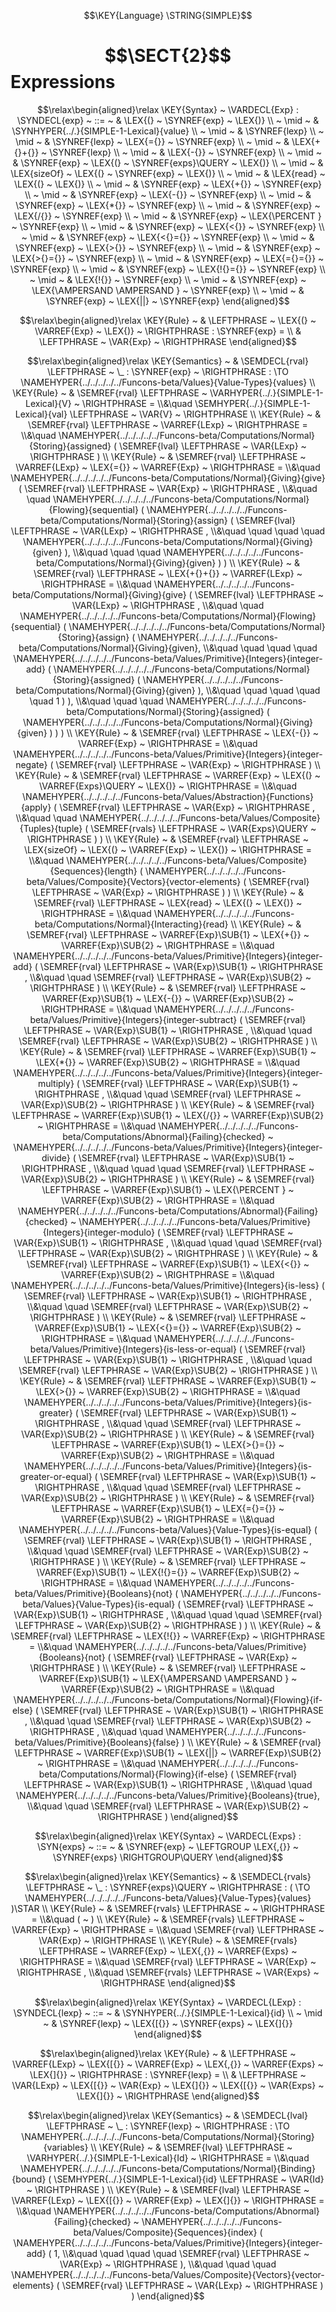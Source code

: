 $$\KEY{Language} \STRING{SIMPLE}$$

# $$\SECT{2}$$ Expressions
           


$$\relax\begin{aligned}\relax
  \KEY{Syntax} ~ 
    \VARDECL{Exp} : \SYNDECL{exp}
      ~ ::= ~ &
      \LEX{(} ~ \SYNREF{exp} ~ \LEX{)} \\
      ~ \mid ~ &  \SYNHYPER{../.}{SIMPLE-1-Lexical}{value} \\
      ~ \mid ~ &  \SYNREF{lexp} \\
      ~ \mid ~ &  \SYNREF{lexp} ~ \LEX{={}} ~ \SYNREF{exp} \\
      ~ \mid ~ &  \LEX{+{}+{}} ~ \SYNREF{lexp} \\
      ~ \mid ~ &  \LEX{-{}} ~ \SYNREF{exp} \\
      ~ \mid ~ &  \SYNREF{exp} ~ \LEX{(} ~ \SYNREF{exps}\QUERY ~ \LEX{)} \\
      ~ \mid ~ &  \LEX{sizeOf} ~ \LEX{(} ~ \SYNREF{exp} ~ \LEX{)} \\
      ~ \mid ~ &  \LEX{read} ~ \LEX{(} ~ \LEX{)} \\
      ~ \mid ~ &  \SYNREF{exp} ~ \LEX{+{}} ~ \SYNREF{exp} \\
      ~ \mid ~ &  \SYNREF{exp} ~ \LEX{-{}} ~ \SYNREF{exp} \\
      ~ \mid ~ &  \SYNREF{exp} ~ \LEX{*{}} ~ \SYNREF{exp} \\
      ~ \mid ~ &  \SYNREF{exp} ~ \LEX{/{}} ~ \SYNREF{exp} \\
      ~ \mid ~ &  \SYNREF{exp} ~ \LEX{\PERCENT } ~ \SYNREF{exp} \\
      ~ \mid ~ &  \SYNREF{exp} ~ \LEX{<{}} ~ \SYNREF{exp} \\
      ~ \mid ~ &  \SYNREF{exp} ~ \LEX{<{}={}} ~ \SYNREF{exp} \\
      ~ \mid ~ &  \SYNREF{exp} ~ \LEX{>{}} ~ \SYNREF{exp} \\
      ~ \mid ~ &  \SYNREF{exp} ~ \LEX{>{}={}} ~ \SYNREF{exp} \\
      ~ \mid ~ &  \SYNREF{exp} ~ \LEX{={}={}} ~ \SYNREF{exp} \\
      ~ \mid ~ &  \SYNREF{exp} ~ \LEX{!{}={}} ~ \SYNREF{exp} \\
      ~ \mid ~ &  \LEX{!{}} ~ \SYNREF{exp} \\
      ~ \mid ~ &  \SYNREF{exp} ~ \LEX{\AMPERSAND \AMPERSAND } ~ \SYNREF{exp} \\
      ~ \mid ~ &  \SYNREF{exp} ~ \LEX{||} ~ \SYNREF{exp}
\end{aligned}$$

$$\relax\begin{aligned}\relax
  \KEY{Rule} ~ 
    & \LEFTPHRASE ~ \LEX{(} ~ \VARREF{Exp} ~ \LEX{)} ~ \RIGHTPHRASE : \SYNREF{exp} = \\
    & \LEFTPHRASE ~ \VAR{Exp} ~ \RIGHTPHRASE
\end{aligned}$$

$$\relax\begin{aligned}\relax
  \KEY{Semantics} ~ 
  & \SEMDECL{rval} \LEFTPHRASE ~ \_ : \SYNREF{exp} ~ \RIGHTPHRASE  
    :  \TO \NAMEHYPER{../../../../../Funcons-beta/Values}{Value-Types}{values}
\\
  \KEY{Rule} ~ 
    & \SEMREF{rval} \LEFTPHRASE ~ \VARHYPER{../.}{SIMPLE-1-Lexical}{V} ~ \RIGHTPHRASE  = \\&\quad
      \SEMHYPER{../.}{SIMPLE-1-Lexical}{val} \LEFTPHRASE ~ \VAR{V} ~ \RIGHTPHRASE 
\\
  \KEY{Rule} ~ 
    & \SEMREF{rval} \LEFTPHRASE ~ \VARREF{LExp} ~ \RIGHTPHRASE  = \\&\quad
      \NAMEHYPER{../../../../../Funcons-beta/Computations/Normal}{Storing}{assigned}
        ( \SEMREF{lval} \LEFTPHRASE ~ \VAR{LExp} ~ \RIGHTPHRASE  )
\\
  \KEY{Rule} ~ 
    & \SEMREF{rval} \LEFTPHRASE ~ \VARREF{LExp} ~ \LEX{={}} ~ \VARREF{Exp} ~ \RIGHTPHRASE  = \\&\quad
      \NAMEHYPER{../../../../../Funcons-beta/Computations/Normal}{Giving}{give}
        ( \SEMREF{rval} \LEFTPHRASE ~ \VAR{Exp} ~ \RIGHTPHRASE , \\&\quad \quad 
          \NAMEHYPER{../../../../../Funcons-beta/Computations/Normal}{Flowing}{sequential}
            ( \NAMEHYPER{../../../../../Funcons-beta/Computations/Normal}{Storing}{assign}
                ( \SEMREF{lval} \LEFTPHRASE ~ \VAR{LExp} ~ \RIGHTPHRASE , \\&\quad \quad \quad \quad 
                  \NAMEHYPER{../../../../../Funcons-beta/Computations/Normal}{Giving}{given} ), \\&\quad \quad \quad 
              \NAMEHYPER{../../../../../Funcons-beta/Computations/Normal}{Giving}{given} ) )
\\
  \KEY{Rule} ~ 
    & \SEMREF{rval} \LEFTPHRASE ~ \LEX{+{}+{}} ~ \VARREF{LExp} ~ \RIGHTPHRASE  = \\&\quad
      \NAMEHYPER{../../../../../Funcons-beta/Computations/Normal}{Giving}{give}
        ( \SEMREF{lval} \LEFTPHRASE ~ \VAR{LExp} ~ \RIGHTPHRASE , \\&\quad \quad 
          \NAMEHYPER{../../../../../Funcons-beta/Computations/Normal}{Flowing}{sequential}
            ( \NAMEHYPER{../../../../../Funcons-beta/Computations/Normal}{Storing}{assign}
                ( \NAMEHYPER{../../../../../Funcons-beta/Computations/Normal}{Giving}{given}, \\&\quad \quad \quad \quad 
                  \NAMEHYPER{../../../../../Funcons-beta/Values/Primitive}{Integers}{integer-add}
                    ( \NAMEHYPER{../../../../../Funcons-beta/Computations/Normal}{Storing}{assigned}
                        ( \NAMEHYPER{../../../../../Funcons-beta/Computations/Normal}{Giving}{given} ), \\&\quad \quad \quad \quad \quad 
                      1 ) ), \\&\quad \quad \quad 
              \NAMEHYPER{../../../../../Funcons-beta/Computations/Normal}{Storing}{assigned}
                ( \NAMEHYPER{../../../../../Funcons-beta/Computations/Normal}{Giving}{given} ) ) )
\\
  \KEY{Rule} ~ 
    & \SEMREF{rval} \LEFTPHRASE ~ \LEX{-{}} ~ \VARREF{Exp} ~ \RIGHTPHRASE  = \\&\quad
      \NAMEHYPER{../../../../../Funcons-beta/Values/Primitive}{Integers}{integer-negate}
        ( \SEMREF{rval} \LEFTPHRASE ~ \VAR{Exp} ~ \RIGHTPHRASE  )
\\
  \KEY{Rule} ~ 
    & \SEMREF{rval} \LEFTPHRASE ~ \VARREF{Exp} ~ \LEX{(} ~ \VARREF{Exps}\QUERY ~ \LEX{)} ~ \RIGHTPHRASE  = \\&\quad
      \NAMEHYPER{../../../../../Funcons-beta/Values/Abstraction}{Functions}{apply}
        ( \SEMREF{rval} \LEFTPHRASE ~ \VAR{Exp} ~ \RIGHTPHRASE , \\&\quad \quad 
          \NAMEHYPER{../../../../../Funcons-beta/Values/Composite}{Tuples}{tuple}
            ( \SEMREF{rvals} \LEFTPHRASE ~ \VAR{Exps}\QUERY ~ \RIGHTPHRASE  ) )
\\
  \KEY{Rule} ~ 
    & \SEMREF{rval} \LEFTPHRASE ~ \LEX{sizeOf} ~ \LEX{(} ~ \VARREF{Exp} ~ \LEX{)} ~ \RIGHTPHRASE  = \\&\quad
      \NAMEHYPER{../../../../../Funcons-beta/Values/Composite}{Sequences}{length}
        ( \NAMEHYPER{../../../../../Funcons-beta/Values/Composite}{Vectors}{vector-elements}
            ( \SEMREF{rval} \LEFTPHRASE ~ \VAR{Exp} ~ \RIGHTPHRASE  ) )
\\
  \KEY{Rule} ~ 
    & \SEMREF{rval} \LEFTPHRASE ~ \LEX{read} ~ \LEX{(} ~ \LEX{)} ~ \RIGHTPHRASE  = \\&\quad
      \NAMEHYPER{../../../../../Funcons-beta/Computations/Normal}{Interacting}{read}
\\
  \KEY{Rule} ~ 
    & \SEMREF{rval} \LEFTPHRASE ~ \VARREF{Exp}\SUB{1} ~ \LEX{+{}} ~ \VARREF{Exp}\SUB{2} ~ \RIGHTPHRASE  = \\&\quad
      \NAMEHYPER{../../../../../Funcons-beta/Values/Primitive}{Integers}{integer-add}
        ( \SEMREF{rval} \LEFTPHRASE ~ \VAR{Exp}\SUB{1} ~ \RIGHTPHRASE , \\&\quad \quad 
          \SEMREF{rval} \LEFTPHRASE ~ \VAR{Exp}\SUB{2} ~ \RIGHTPHRASE  )
\\
  \KEY{Rule} ~ 
    & \SEMREF{rval} \LEFTPHRASE ~ \VARREF{Exp}\SUB{1} ~ \LEX{-{}} ~ \VARREF{Exp}\SUB{2} ~ \RIGHTPHRASE  = \\&\quad
      \NAMEHYPER{../../../../../Funcons-beta/Values/Primitive}{Integers}{integer-subtract}
        ( \SEMREF{rval} \LEFTPHRASE ~ \VAR{Exp}\SUB{1} ~ \RIGHTPHRASE , \\&\quad \quad 
          \SEMREF{rval} \LEFTPHRASE ~ \VAR{Exp}\SUB{2} ~ \RIGHTPHRASE  )
\\
  \KEY{Rule} ~ 
    & \SEMREF{rval} \LEFTPHRASE ~ \VARREF{Exp}\SUB{1} ~ \LEX{*{}} ~ \VARREF{Exp}\SUB{2} ~ \RIGHTPHRASE  = \\&\quad
      \NAMEHYPER{../../../../../Funcons-beta/Values/Primitive}{Integers}{integer-multiply}
        ( \SEMREF{rval} \LEFTPHRASE ~ \VAR{Exp}\SUB{1} ~ \RIGHTPHRASE , \\&\quad \quad 
          \SEMREF{rval} \LEFTPHRASE ~ \VAR{Exp}\SUB{2} ~ \RIGHTPHRASE  )
\\
  \KEY{Rule} ~ 
    & \SEMREF{rval} \LEFTPHRASE ~ \VARREF{Exp}\SUB{1} ~ \LEX{/{}} ~ \VARREF{Exp}\SUB{2} ~ \RIGHTPHRASE  = \\&\quad
      \NAMEHYPER{../../../../../Funcons-beta/Computations/Abnormal}{Failing}{checked} ~
        \NAMEHYPER{../../../../../Funcons-beta/Values/Primitive}{Integers}{integer-divide}
          ( \SEMREF{rval} \LEFTPHRASE ~ \VAR{Exp}\SUB{1} ~ \RIGHTPHRASE , \\&\quad \quad \quad 
            \SEMREF{rval} \LEFTPHRASE ~ \VAR{Exp}\SUB{2} ~ \RIGHTPHRASE  )
\\
  \KEY{Rule} ~ 
    & \SEMREF{rval} \LEFTPHRASE ~ \VARREF{Exp}\SUB{1} ~ \LEX{\PERCENT } ~ \VARREF{Exp}\SUB{2} ~ \RIGHTPHRASE  = \\&\quad
      \NAMEHYPER{../../../../../Funcons-beta/Computations/Abnormal}{Failing}{checked} ~
        \NAMEHYPER{../../../../../Funcons-beta/Values/Primitive}{Integers}{integer-modulo}
          ( \SEMREF{rval} \LEFTPHRASE ~ \VAR{Exp}\SUB{1} ~ \RIGHTPHRASE , \\&\quad \quad \quad 
            \SEMREF{rval} \LEFTPHRASE ~ \VAR{Exp}\SUB{2} ~ \RIGHTPHRASE  )
\\
  \KEY{Rule} ~ 
    & \SEMREF{rval} \LEFTPHRASE ~ \VARREF{Exp}\SUB{1} ~ \LEX{<{}} ~ \VARREF{Exp}\SUB{2} ~ \RIGHTPHRASE  = \\&\quad
      \NAMEHYPER{../../../../../Funcons-beta/Values/Primitive}{Integers}{is-less}
        ( \SEMREF{rval} \LEFTPHRASE ~ \VAR{Exp}\SUB{1} ~ \RIGHTPHRASE , \\&\quad \quad 
          \SEMREF{rval} \LEFTPHRASE ~ \VAR{Exp}\SUB{2} ~ \RIGHTPHRASE  )
\\
  \KEY{Rule} ~ 
    & \SEMREF{rval} \LEFTPHRASE ~ \VARREF{Exp}\SUB{1} ~ \LEX{<{}={}} ~ \VARREF{Exp}\SUB{2} ~ \RIGHTPHRASE  = \\&\quad
      \NAMEHYPER{../../../../../Funcons-beta/Values/Primitive}{Integers}{is-less-or-equal}
        ( \SEMREF{rval} \LEFTPHRASE ~ \VAR{Exp}\SUB{1} ~ \RIGHTPHRASE , \\&\quad \quad 
          \SEMREF{rval} \LEFTPHRASE ~ \VAR{Exp}\SUB{2} ~ \RIGHTPHRASE  )
\\
  \KEY{Rule} ~ 
    & \SEMREF{rval} \LEFTPHRASE ~ \VARREF{Exp}\SUB{1} ~ \LEX{>{}} ~ \VARREF{Exp}\SUB{2} ~ \RIGHTPHRASE  = \\&\quad
      \NAMEHYPER{../../../../../Funcons-beta/Values/Primitive}{Integers}{is-greater}
        ( \SEMREF{rval} \LEFTPHRASE ~ \VAR{Exp}\SUB{1} ~ \RIGHTPHRASE , \\&\quad \quad 
          \SEMREF{rval} \LEFTPHRASE ~ \VAR{Exp}\SUB{2} ~ \RIGHTPHRASE  )
\\
  \KEY{Rule} ~ 
    & \SEMREF{rval} \LEFTPHRASE ~ \VARREF{Exp}\SUB{1} ~ \LEX{>{}={}} ~ \VARREF{Exp}\SUB{2} ~ \RIGHTPHRASE  = \\&\quad
      \NAMEHYPER{../../../../../Funcons-beta/Values/Primitive}{Integers}{is-greater-or-equal}
        ( \SEMREF{rval} \LEFTPHRASE ~ \VAR{Exp}\SUB{1} ~ \RIGHTPHRASE , \\&\quad \quad 
          \SEMREF{rval} \LEFTPHRASE ~ \VAR{Exp}\SUB{2} ~ \RIGHTPHRASE  )
\\
  \KEY{Rule} ~ 
    & \SEMREF{rval} \LEFTPHRASE ~ \VARREF{Exp}\SUB{1} ~ \LEX{={}={}} ~ \VARREF{Exp}\SUB{2} ~ \RIGHTPHRASE  = \\&\quad
      \NAMEHYPER{../../../../../Funcons-beta/Values}{Value-Types}{is-equal}
        ( \SEMREF{rval} \LEFTPHRASE ~ \VAR{Exp}\SUB{1} ~ \RIGHTPHRASE , \\&\quad \quad 
          \SEMREF{rval} \LEFTPHRASE ~ \VAR{Exp}\SUB{2} ~ \RIGHTPHRASE  )
\\
  \KEY{Rule} ~ 
    & \SEMREF{rval} \LEFTPHRASE ~ \VARREF{Exp}\SUB{1} ~ \LEX{!{}={}} ~ \VARREF{Exp}\SUB{2} ~ \RIGHTPHRASE  = \\&\quad
      \NAMEHYPER{../../../../../Funcons-beta/Values/Primitive}{Booleans}{not}
        ( \NAMEHYPER{../../../../../Funcons-beta/Values}{Value-Types}{is-equal}
            ( \SEMREF{rval} \LEFTPHRASE ~ \VAR{Exp}\SUB{1} ~ \RIGHTPHRASE , \\&\quad \quad \quad 
              \SEMREF{rval} \LEFTPHRASE ~ \VAR{Exp}\SUB{2} ~ \RIGHTPHRASE  ) )
\\
  \KEY{Rule} ~ 
    & \SEMREF{rval} \LEFTPHRASE ~ \LEX{!{}} ~ \VARREF{Exp} ~ \RIGHTPHRASE  = \\&\quad
      \NAMEHYPER{../../../../../Funcons-beta/Values/Primitive}{Booleans}{not}
        ( \SEMREF{rval} \LEFTPHRASE ~ \VAR{Exp} ~ \RIGHTPHRASE  )
\\
  \KEY{Rule} ~ 
    & \SEMREF{rval} \LEFTPHRASE ~ \VARREF{Exp}\SUB{1} ~ \LEX{\AMPERSAND \AMPERSAND } ~ \VARREF{Exp}\SUB{2} ~ \RIGHTPHRASE  = \\&\quad
      \NAMEHYPER{../../../../../Funcons-beta/Computations/Normal}{Flowing}{if-else}
        ( \SEMREF{rval} \LEFTPHRASE ~ \VAR{Exp}\SUB{1} ~ \RIGHTPHRASE , \\&\quad \quad 
          \SEMREF{rval} \LEFTPHRASE ~ \VAR{Exp}\SUB{2} ~ \RIGHTPHRASE , \\&\quad \quad 
          \NAMEHYPER{../../../../../Funcons-beta/Values/Primitive}{Booleans}{false} )
\\
  \KEY{Rule} ~ 
    & \SEMREF{rval} \LEFTPHRASE ~ \VARREF{Exp}\SUB{1} ~ \LEX{||} ~ \VARREF{Exp}\SUB{2} ~ \RIGHTPHRASE  = \\&\quad
      \NAMEHYPER{../../../../../Funcons-beta/Computations/Normal}{Flowing}{if-else}
        ( \SEMREF{rval} \LEFTPHRASE ~ \VAR{Exp}\SUB{1} ~ \RIGHTPHRASE , \\&\quad \quad 
          \NAMEHYPER{../../../../../Funcons-beta/Values/Primitive}{Booleans}{true}, \\&\quad \quad 
          \SEMREF{rval} \LEFTPHRASE ~ \VAR{Exp}\SUB{2} ~ \RIGHTPHRASE  )
\end{aligned}$$

$$\relax\begin{aligned}\relax
  \KEY{Syntax} ~ 
    \VARDECL{Exps} : \SYN{exps}
      ~ ::= ~ & \SYNREF{exp} ~ \LEFTGROUP \LEX{,{}} ~ \SYNREF{exps} \RIGHTGROUP\QUERY
\end{aligned}$$

$$\relax\begin{aligned}\relax
  \KEY{Semantics} ~ 
  & \SEMDECL{rvals} \LEFTPHRASE ~ \_ : \SYNREF{exps}\QUERY ~ \RIGHTPHRASE  
    : (  \TO \NAMEHYPER{../../../../../Funcons-beta/Values}{Value-Types}{values} )\STAR
\\
  \KEY{Rule} ~ 
    & \SEMREF{rvals} \LEFTPHRASE ~  ~ \RIGHTPHRASE  = \\&\quad
      (  ~  )
\\
  \KEY{Rule} ~ 
    & \SEMREF{rvals} \LEFTPHRASE ~ \VARREF{Exp} ~ \RIGHTPHRASE  = \\&\quad
      \SEMREF{rval} \LEFTPHRASE ~ \VAR{Exp} ~ \RIGHTPHRASE 
\\
  \KEY{Rule} ~ 
    & \SEMREF{rvals} \LEFTPHRASE ~ \VARREF{Exp} ~ \LEX{,{}} ~ \VARREF{Exps} ~ \RIGHTPHRASE  = \\&\quad
      \SEMREF{rval} \LEFTPHRASE ~ \VAR{Exp} ~ \RIGHTPHRASE , \\&\quad 
      \SEMREF{rvals} \LEFTPHRASE ~ \VAR{Exps} ~ \RIGHTPHRASE 
\end{aligned}$$

$$\relax\begin{aligned}\relax
  \KEY{Syntax} ~ 
    \VARDECL{LExp} : \SYNDECL{lexp}
      ~ ::= ~ &
      \SYNHYPER{../.}{SIMPLE-1-Lexical}{id} \\
      ~ \mid ~ &  \SYNREF{lexp} ~ \LEX{[{}} ~ \SYNREF{exps} ~ \LEX{]{}}
\end{aligned}$$

$$\relax\begin{aligned}\relax
  \KEY{Rule} ~ 
    & \LEFTPHRASE ~ \VARREF{LExp} ~ \LEX{[{}} ~ \VARREF{Exp} ~ \LEX{,{}} ~ \VARREF{Exps} ~ \LEX{]{}} ~ \RIGHTPHRASE : \SYNREF{lexp} = \\
    & \LEFTPHRASE ~ \VAR{LExp} ~ \LEX{[{}} ~ \VAR{Exp} ~ \LEX{]{}} ~ \LEX{[{}} ~ \VAR{Exps} ~ \LEX{]{}} ~ \RIGHTPHRASE
\end{aligned}$$

$$\relax\begin{aligned}\relax
  \KEY{Semantics} ~ 
  & \SEMDECL{lval} \LEFTPHRASE ~ \_ : \SYNREF{lexp} ~ \RIGHTPHRASE  
    :  \TO \NAMEHYPER{../../../../../Funcons-beta/Computations/Normal}{Storing}{variables}
\\
  \KEY{Rule} ~ 
    & \SEMREF{lval} \LEFTPHRASE ~ \VARHYPER{../.}{SIMPLE-1-Lexical}{Id} ~ \RIGHTPHRASE  = \\&\quad
      \NAMEHYPER{../../../../../Funcons-beta/Computations/Normal}{Binding}{bound}
        ( \SEMHYPER{../.}{SIMPLE-1-Lexical}{id} \LEFTPHRASE ~ \VAR{Id} ~ \RIGHTPHRASE  )
\\
  \KEY{Rule} ~ 
    & \SEMREF{lval} \LEFTPHRASE ~ \VARREF{LExp} ~ \LEX{[{}} ~ \VARREF{Exp} ~ \LEX{]{}} ~ \RIGHTPHRASE  = \\&\quad
      \NAMEHYPER{../../../../../Funcons-beta/Computations/Abnormal}{Failing}{checked} ~
        \NAMEHYPER{../../../../../Funcons-beta/Values/Composite}{Sequences}{index}
          ( \NAMEHYPER{../../../../../Funcons-beta/Values/Primitive}{Integers}{integer-add}
              ( 1, \\&\quad \quad \quad \quad 
                \SEMREF{rval} \LEFTPHRASE ~ \VAR{Exp} ~ \RIGHTPHRASE  ), \\&\quad \quad \quad 
            \NAMEHYPER{../../../../../Funcons-beta/Values/Composite}{Vectors}{vector-elements}
              ( \SEMREF{rval} \LEFTPHRASE ~ \VAR{LExp} ~ \RIGHTPHRASE  ) )
\end{aligned}$$



[Funcons-beta]: /CBS-beta/math/Funcons-beta
  "FUNCONS-BETA"
[Unstable-Funcons-beta]: /CBS-beta/math/Unstable-Funcons-beta
  "UNSTABLE-FUNCONS-BETA"
[Languages-beta]: /CBS-beta/math/Languages-beta
  "LANGUAGES-BETA"
[Unstable-Languages-beta]: /CBS-beta/math/Unstable-Languages-beta
  "UNSTABLE-LANGUAGES-BETA"
[CBS-beta]: /CBS-beta 
  "CBS-BETA"
